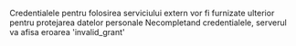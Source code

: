 Credentialele pentru folosirea serviciului extern vor fi furnizate ulterior pentru protejarea datelor personale
Necompletand credentialele, serverul va afisa eroarea 'invalid_grant'
